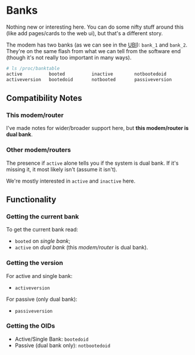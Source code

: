 # Banks

Nothing new or interesting here.  You can do some nifty stuff around this (like add pages/cards to the web ui), but that's a different story.

The modem has two banks (as we can see in the [UBI](./UBI.md)): `bank_1` and `bank_2`.  They're on the same flash from what we can tell from the software end (though it's not really too important in many ways).

```sh
# ls /proc/banktable
active          booted          inactive        notbootedoid
activeversion   bootedoid       notbooted       passiveversion
```

## Compatibility Notes 

### This modem/router

I've made notes for wider/broader support here, but **this modem/router is dual bank**.

### Other modem/routers

The presence if `active` alone tells you if the system is dual bank.  If it's missing it, it most likely isn't (assume it isn't).

We're mostly interested in `active` and `inactive` here.

## Functionality

### Getting the current bank

To get the current bank read:

  * `booted` on *single bank*;
  * `active` on *dual bank* (this *modem/router* is dual bank).

### Getting the version

For active and single bank:

  * `activeversion`

For passive (only dual bank):

  * `passiveversion`

### Getting the OIDs

 * Active/Single Bank: `bootedoid`
 * Passive (dual bank only): `notbootedoid`